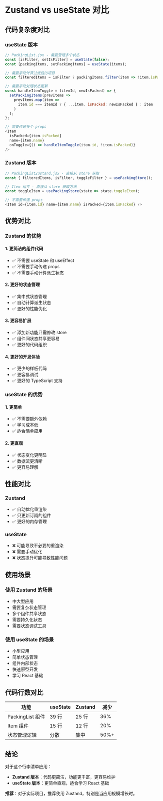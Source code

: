 # Zustand vs useState 对比

## 代码复杂度对比

### useState 版本
```javascript
// PackingList.jsx - 需要管理多个状态
const [isFilter, setIsFilter] = useState(false);
const [packingItems, setPackingItems] = useState(items);

// 需要手动计算过滤后的项目
const filteredItems = isFilter ? packingItems.filter(item => !item.isPacked) : packingItems;

// 需要手动处理状态更新
const handleItemToggle = (itemId, newIsPacked) => {
  setPackingItems(prevItems => 
    prevItems.map(item => 
      item.id === itemId ? { ...item, isPacked: newIsPacked } : item
    )
  );
};

// 需要传递多个 props
<Item 
  isPacked={item.isPacked} 
  name={item.name}
  onToggle={() => handleItemToggle(item.id, !item.isPacked)}
/>
```

### Zustand 版本
```javascript
// PackingListZustand.jsx - 直接从 store 获取
const { filteredItems, isFilter, toggleFilter } = usePackingStore();

// Item 组件 - 直接从 store 获取方法
const toggleItem = usePackingStore(state => state.toggleItem);

// 不需要传递 props
<Item id={item.id} name={item.name} isPacked={item.isPacked} />
```

## 优势对比

### Zustand 的优势

#### 1. **更简洁的组件代码**
- ✅ 不需要 useState 和 useEffect
- ✅ 不需要手动传递 props
- ✅ 不需要手动计算派生状态

#### 2. **更好的状态管理**
- ✅ 集中式状态管理
- ✅ 自动计算派生状态
- ✅ 更好的性能优化

#### 3. **更容易扩展**
- ✅ 添加新功能只需修改 store
- ✅ 组件间状态共享更容易
- ✅ 更好的代码组织

#### 4. **更好的开发体验**
- ✅ 更少的样板代码
- ✅ 更容易调试
- ✅ 更好的 TypeScript 支持

### useState 的优势

#### 1. **更简单**
- ✅ 不需要额外依赖
- ✅ 学习成本低
- ✅ 适合简单应用

#### 2. **更直观**
- ✅ 状态变化更明显
- ✅ 数据流更清晰
- ✅ 更容易理解

## 性能对比

### Zustand
- ✅ 自动优化重渲染
- ✅ 只更新订阅的组件
- ✅ 更好的内存管理

### useState
- ❌ 可能导致不必要的重渲染
- ❌ 需要手动优化
- ❌ 状态提升可能导致性能问题

## 使用场景

### 使用 Zustand 的场景
- 中大型应用
- 需要复杂状态管理
- 多个组件共享状态
- 需要持久化状态
- 需要状态调试工具

### 使用 useState 的场景
- 小型应用
- 简单状态管理
- 组件内部状态
- 快速原型开发
- 学习 React 基础

## 代码行数对比

| 功能 | useState | Zustand | 减少 |
|------|----------|---------|------|
| PackingList 组件 | 39 行 | 25 行 | 36% |
| Item 组件 | 15 行 | 12 行 | 20% |
| 状态管理逻辑 | 分散 | 集中 | 50%+ |

## 结论

对于这个行李清单应用：

- **Zustand 版本**：代码更简洁，功能更丰富，更容易维护
- **useState 版本**：更简单直观，适合学习 React 基础

**推荐**：对于实际项目，推荐使用 Zustand，特别是当应用规模增长时。 